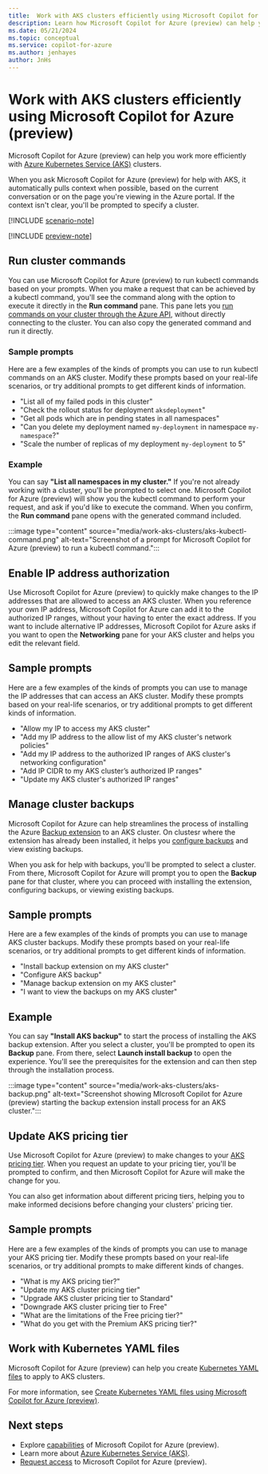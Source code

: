 ```yaml
---
title:  Work with AKS clusters efficiently using Microsoft Copilot for Azure (preview)
description: Learn how Microsoft Copilot for Azure (preview) can help you be more efficient when working with Azure Kubernetes Service (AKS).
ms.date: 05/21/2024
ms.topic: conceptual
ms.service: copilot-for-azure
ms.author: jenhayes
author: JnHs
---
```


# Work with AKS clusters efficiently using Microsoft Copilot for Azure (preview)

Microsoft Copilot for Azure (preview) can help you work more efficiently with [Azure Kubernetes Service (AKS)](/azure/aks/intro-kubernetes) clusters.

When you ask Microsoft Copilot for Azure (preview) for help with AKS, it automatically pulls context when possible, based on the current conversation or on the page you're viewing in the Azure portal. If the context isn't clear, you'll be prompted to specify a cluster.

[!INCLUDE [scenario-note](includes/scenario-note.md)]

[!INCLUDE [preview-note](includes/preview-note.md)]

## Run cluster commands

You can use Microsoft Copilot for Azure (preview) to run kubectl commands based on your prompts. When you make a request that can be achieved by a kubectl command, you'll see the command along with the option to execute it directly in the **Run command** pane. This pane lets you [run commands on your cluster through the Azure API](/azure/aks/access-private-cluster?tabs=azure-portal), without directly connecting to the cluster. You can also copy the generated command and run it directly.

### Sample prompts

Here are a few examples of the kinds of prompts you can use to run kubectl commands on an AKS cluster. Modify these prompts based on your real-life scenarios, or try additional prompts to get different kinds of information.

- "List all of my failed pods in this cluster"
- "Check the rollout status for deployment `aksdeployment`"
- "Get all pods which are in pending states in all namespaces"
- "Can you delete my deployment named `my-deployment` in namespace `my-namespace`?"
- "Scale the number of replicas of my deployment `my-deployment` to 5"

### Example

You can say **"List all namespaces in my cluster."** If you're not already working with a cluster, you'll be prompted to select one. Microsoft Copilot for Azure (preview) will show you the kubectl command to perform your request, and ask if you'd like to execute the command. When you confirm, the **Run command** pane opens with the generated command included.

:::image type="content" source="media/work-aks-clusters/aks-kubectl-command.png" alt-text="Screenshot of a prompt for Microsoft Copilot for Azure (preview) to run a kubectl command.":::

## Enable IP address authorization

Use Microsoft Copilot for Azure (preview) to quickly make changes to the IP addresses that are allowed to access an AKS cluster. When you reference your own IP address, Microsoft Copilot for Azure can add it to the authorized IP ranges, without your having to enter the exact address. If you want to include alternative IP addresses, Microsoft Copilot for Azure asks if you want to open the **Networking** pane for your AKS cluster and helps you edit the relevant field.

## Sample prompts

Here are a few examples of the kinds of prompts you can use to manage the IP addresses that can access an AKS cluster. Modify these prompts based on your real-life scenarios, or try additional prompts to get different kinds of information.

- "Allow my IP to access my AKS cluster"
- "Add my IP address to the allow list of my AKS cluster's network policies"
- "Add my IP address to the authorized IP ranges of AKS cluster's networking configuration"
- "Add IP CIDR to my AKS cluster’s authorized IP ranges"
- "Update my AKS cluster's authorized IP ranges"

## Manage cluster backups

Microsoft Copilot for Azure can help streamlines the process of installing the Azure [Backup extension](/azure/backup/azure-kubernetes-service-backup-overview) to an AKS cluster. On clustesr where the extension has already been installed, it helps you [configure backups](/azure/backup/azure-kubernetes-service-cluster-backup#configure-backups) and view existing backups.

When you ask for help with backups, you'll be prompted to select a cluster. From there, Microsoft Copilot for Azure will prompt you to open the **Backup** pane for that cluster, where you can proceed with installing the extension, configuring backups, or viewing existing backups.

## Sample prompts

Here are a few examples of the kinds of prompts you can use to manage AKS cluster backups.  Modify these prompts based on your real-life scenarios, or try additional prompts to get different kinds of information.

- "Install backup extension on my AKS cluster"
- "Configure AKS backup"
- "Manage backup extension on my AKS cluster"
- "I want to view the backups on my AKS cluster"

## Example

You can say **"Install AKS backup"** to start the process of installing the AKS backup extension. After you select a cluster, you'll be prompted to open its **Backup** pane. From there, select **Launch install backup** to open the experience. You'll see the prerequisites for the extension and can then step through the installation process.

:::image type="content" source="media/work-aks-clusters/aks-backup.png" alt-text="Screenshot showing MIcrosoft Copilot for Azure (preview) starting the backup extension install process for an AKS cluster.":::

## Update AKS pricing tier

Use Microsoft Copilot for Azure (preview) to make changes to your [AKS pricing tier](/azure/aks/free-standard-pricing-tiers). When you request an update to your pricing tier, you'll be prompted to confirm, and then Microsoft Copilot for Azure will make the change for you.

You can also get information about different pricing tiers, helping you to make informed decisions before changing your clusters' pricing tier.

## Sample prompts

Here are a few examples of the kinds of prompts you can use to manage your AKS pricing tier.  Modify these prompts based on your real-life scenarios, or try additional prompts to make different kinds of changes.

- "What is my AKS pricing tier?"
- "Update my AKS cluster pricing tier"
- "Upgrade AKS cluster pricing tier to Standard"
- "Downgrade AKS cluster pricing tier to Free"
- "What are the limitations of the Free pricing tier?"
- "What do you get with the Premium AKS pricing tier?"

## Work with Kubernetes YAML files

Microsoft Copilot for Azure (preview) can help you create [Kubernetes YAML files](/azure/aks/concepts-clusters-workloads#deployments-and-yaml-manifests) to apply to AKS clusters.

For more information, see [Create Kubernetes YAML files using Microsoft Copilot for Azure (preview)](generate-kubernetes-yaml.md).

## Next steps

- Explore [capabilities](capabilities.md) of Microsoft Copilot for Azure (preview).
- Learn more about [Azure Kubernetes Service (AKS)](/azure/aks/intro-kubernetes).
- [Request access](https://aka.ms/MSCopilotforAzurePreview) to Microsoft Copilot for Azure (preview).
